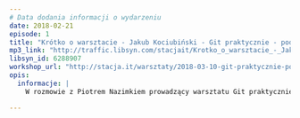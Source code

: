 ```yaml
---
# Data dodania informacji o wydarzeniu
date: 2018-02-21
episode: 1
title: "Krótko o warsztacie - Jakub Kociubiński - Git praktycznie - podstawy"
mp3_link: "http://traffic.libsyn.com/stacjait/Krotko_o_warsztacie_-_Jakub_Kociubinski_-_Git_praktycznie_-_podstawy.mp3"
libsyn_id: 6288907
workshop_url: "http://stacja.it/warsztaty/2018-03-10-git-praktycznie-podstawy.html"
opis:
  informacje: |
    W rozmowie z Piotrem Nazimkiem prowadzący warsztatu Git praktycznie - podstawy - Jakub Kociubiński - opowie dlaczego warto zapisać się na jego zajęcia.

---
```

